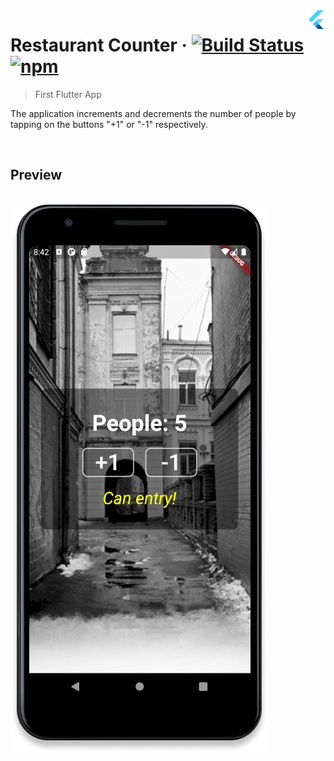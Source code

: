 <img src="..\assets\flutter-logo.png" width="30" alt="logo" align="right">

# Restaurant Counter &middot; [![Build Status](https://img.shields.io/travis/npm/npm/latest.svg?style=flat-square)](https://travis-ci.org/npm/npm) [![npm](https://img.shields.io/npm/v/npm.svg?style=flat-square)](https://www.npmjs.com/package/npm)

> First Flutter App

The application increments and decrements the number of people by tapping on the buttons "+1" or "-1" respectively.

<br>

## Preview
<br> 
<img src="..\assets\restaurant-counter-preview.png" alt="logo">
